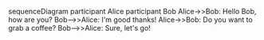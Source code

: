 sequenceDiagram
    participant Alice
    participant Bob
    Alice->>Bob: Hello Bob, how are you?
    Bob-->>Alice: I'm good thanks!
    Alice->>Bob: Do you want to grab a coffee?
    Bob-->>Alice: Sure, let's go!
